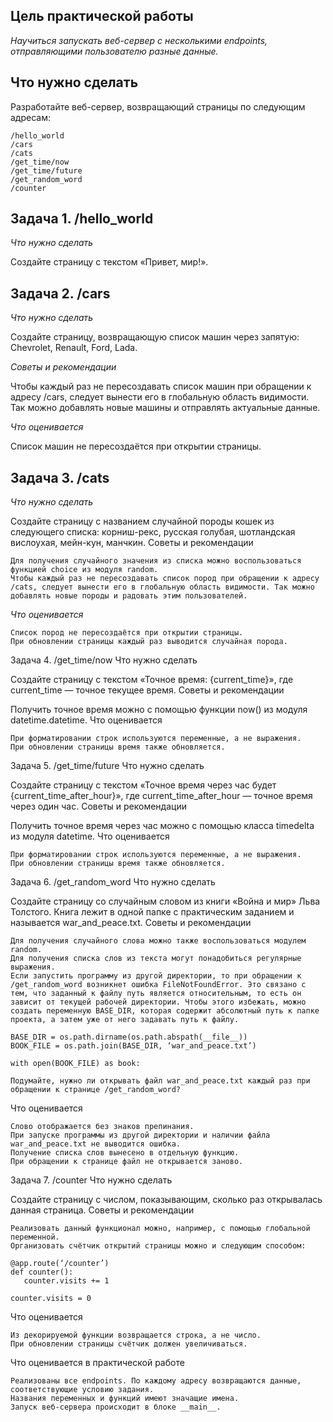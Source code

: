 ## Цель практической работы

*Научиться запускать веб-сервер с несколькими endpoints, отправляющими пользователю разные данные.*

## Что нужно сделать

Разработайте веб-сервер, возвращающий страницы по следующим адресам:

    /hello_world
    /cars
    /cats
    /get_time/now
    /get_time/future
    /get_random_word
    /counter

## Задача 1. /hello_world
*Что нужно сделать*

Создайте страницу с текстом «Привет, мир!».

## Задача 2. /cars
*Что нужно сделать*

Создайте страницу, возвращающую список машин через запятую: Chevrolet, Renault, Ford, Lada.

*Советы и рекомендации*

Чтобы каждый раз не пересоздавать список машин при обращении к адресу /cars, следует вынести его в глобальную область видимости. Так можно добавлять новые машины и отправлять актуальные данные.

*Что оценивается*

Список машин не пересоздаётся при открытии страницы.

## Задача 3. /cats
*Что нужно сделать*

Создайте страницу с названием случайной породы кошек из следующего списка: корниш-рекс, русская голубая, шотландская вислоухая, мейн-кун, манчкин.
Советы и рекомендации

    Для получения случайного значения из списка можно воспользоваться функцией choice из модуля random.
    Чтобы каждый раз не пересоздавать список пород при обращении к адресу /cats, следует вынести его в глобальную область видимости. Так можно добавлять новые породы и радовать этим пользователей.

*Что оценивается*

    Список пород не пересоздаётся при открытии страницы.
    При обновлении страницы каждый раз выводится случайная порода.


Задача 4. /get_time/now
Что нужно сделать

Создайте страницу с текстом «Точное время: {current_time}», где current_time — точное текущее время.
Советы и рекомендации

Получить точное время можно с помощью функции now() из модуля datetime.datetime.
Что оценивается

    При форматировании строк используются переменные, а не выражения.
    При обновлении страницы время также обновляется.


Задача 5. /get_time/future
Что нужно сделать

Создайте страницу с текстом «Точное время через час будет {current_time_after_hour}», где current_time_after_hour — точное время через один час.
Советы и рекомендации

Получить точное время через час можно с помощью класса timedelta из модуля datetime.
Что оценивается

    При форматировании строк используются переменные, а не выражения.
    При обновлении страницы время также обновляется.


Задача 6. /get_random_word
Что нужно сделать

Создайте страницу со случайным словом из книги «Война и мир» Льва Толстого. Книга лежит в одной папке с практическим заданием и называется war_and_peace.txt.
Советы и рекомендации

    Для получения случайного слова можно также воспользоваться модулем random.
    Для получения списка слов из текста могут понадобиться регулярные выражения.
    Если запустить программу из другой директории, то при обращении к /get_random_word возникнет ошибка FileNotFoundError. Это связано с тем, что заданный к файлу путь является относительным, то есть он зависит от текущей рабочей директории. Чтобы этого избежать, можно создать переменную BASE_DIR, которая содержит абсолютный путь к папке проекта, а затем уже от него задавать путь к файлу.

    BASE_DIR = os.path.dirname(os.path.abspath(__file__))
    BOOK_FILE = os.path.join(BASE_DIR, ‘war_and_peace.txt’)

    with open(BOOK_FILE) as book:

    Подумайте, нужно ли открывать файл war_and_peace.txt каждый раз при обращении к странице /get_random_word?

Что оценивается

    Слово отображается без знаков препинания.
    При запуске программы из другой директории и наличии файла war_and_peace.txt не выводится ошибка.
    Получение списка слов вынесено в отдельную функцию.
    При обращении к странице файл не открывается заново.


Задача 7. /counter
Что нужно сделать

Создайте страницу с числом, показывающим, сколько раз открывалась данная страница.
Советы и рекомендации

    Реализовать данный функционал можно, например, с помощью глобальной переменной.
    Организовать счётчик открытий страницы можно и следующим способом:

    @app.route(‘/counter’)
    def counter():
       counter.visits += 1

    counter.visits = 0

Что оценивается

    Из декорируемой функции возвращается строка, а не число.
    При обновлении страницы счётчик должен увеличиваться.


Что оценивается в практической работе

    Реализованы все endpoints. По каждому адресу возвращаются данные, соответствующие условию задания.
    Названия переменных и функций имеют значащие имена.
    Запуск веб-сервера происходит в блоке __main__.
